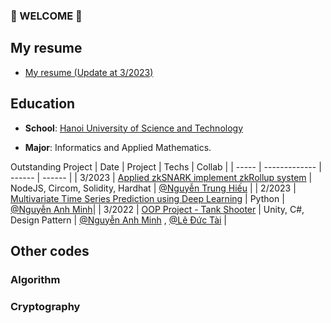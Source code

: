 ### 👋 WELCOME 👋

## My resume
- [My resume (Update at 3/2023)](https://drive.google.com/file/d/16SKcti1P74a-T-JfyCJoF9HG064kkjQE/view?usp=sharing)

## Education

- **School**: [Hanoi University of Science and Technology](https://www.hust.edu.vn/)

- **Major**:  Informatics and Applied Mathematics.

Outstanding Project
| Date  | Project | Techs | Collab | 
| ----- | ------------- | ------ | ------ | 
| 3/2023 |  [Applied zkSNARK implement zkRollup system](https://drive.google.com/file/d/1hfUlguuATOTFwG0UU93NK07dQpoLJ2Me/view?usp=sharing) | NodeJS, Circom, Solidity, Hardhat |  [@Nguyễn Trung Hiếu](https://github.com/rikikudohust) |
| 2/2023 | [Multivariate Time Series Prediction using Deep Learning](https://github.com/TimeSeriesCK) | Python | [@Nguyễn Anh Minh](https://github.com/minhkks)|
| 3/2022 | [OOP Project - Tank Shooter](https://drive.google.com/file/d/10SV0SvASYbApzQmR_bDYDIfZ3ZSXGo5X/view) | Unity, C#, Design Pattern | [@Nguyễn Anh Minh](https://github.com/minhkks) , [@Lê Đức Tài](https://github.com/DucTai1001) | 

## Other codes

### Algorithm

### Cryptography
